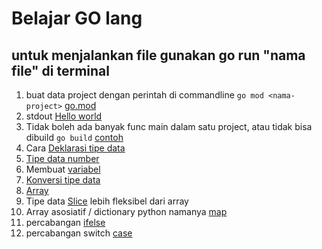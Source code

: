 # Belajar GO lang

## untuk menjalankan file gunakan go run "nama file" di terminal

1. buat data project dengan perintah di commandline ```go mod <nama-project>```  [go.mod](go.mod)
3. stdout [Hello world](helloworld.go)
4. Tidak boleh ada banyak func main dalam satu project, atau tidak bisa dibuild ```go build``` [contoh](sample.go)
5. Cara [Deklarasi tipe data](typeDeclaration.go)
6. [Tipe data number](number.go)
7. Membuat [variabel](variable.go)
8. [Konversi tipe data](datatypeconversion.go)
9. [Array](arya.go)
10. Tipe data [Slice](sliceAlterArya.go) lebih fleksibel dari array
11. Array asosiatif / dictionary python namanya [map](map.go)
12. percabangan [ifelse](ifelse.go)
13. percabangan switch [case](switch.go)


